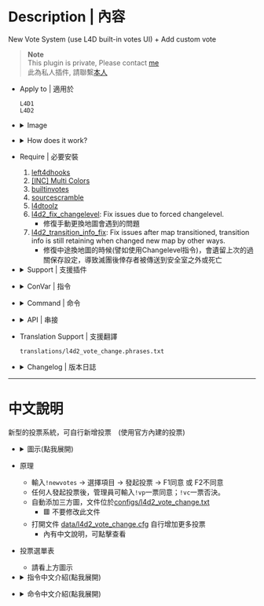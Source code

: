 # Description | 內容
New Vote System (use L4D built-in votes UI) + Add custom vote

> __Note__ <br/>
This plugin is private, Please contact [me](/#私人插件列表-private-plugins-list)<br/>
此為私人插件, 請聯繫[本人](/#私人插件列表-private-plugins-list)

* Apply to | 適用於
	```
	L4D1
	L4D2
	```

* <details><summary>Image</summary>

	* Type ```!newvotes``` to open vote menu
	<br/>![l4d2_vote_change_1](image/l4d2_vote_change_1.jpg)
	* Menu - "Main Vote"
	<br/>![l4d2_vote_change_2](image/l4d2_vote_change_2.jpg)
	* Menu - "Change Difficulty"
	<br/>![l4d2_vote_change_3](image/l4d2_vote_change_3.jpg)
	* Menu - "Custom Vote", you can add more custom votes
	<br/>![l4d2_vote_change_4](image/l4d2_vote_change_4.jpg)
	* Valve Map + Custom Maps (automatic parsing of custom maps vpk files - no need to add map names manually)
	<br/>![l4d2_vote_change_5](image/l4d2_vote_change_5.jpg)
	* Use L4D built-in votes UI system
	<br/>![l4d2_vote_change_6](image/l4d2_vote_change_6.jpg)
</details>

* <details><summary>How does it work?</summary>

	* Type ```!newvotes``` to open vote menu -> select -> call a vote -> F1 to yes or F2 to no
	* Admin can type ```!vp``` to force pass the current vote, or ```!vc``` to force cancel the current vote
	* Automatic parsing of custom maps vpk files - no need to add map names manually，file is in [configs/l4d2_vote_change.txt](configs/l4d2_vote_change.txt)
		* 🟥 Don't modify this file
	* Customize vote, add more custom vote in [data/l4d2_vote_change.cfg](data/l4d2_vote_change.cfg)
		* Manual in this file, click for more details...
</details>

* Require | 必要安裝
	1. [left4dhooks](https://forums.alliedmods.net/showthread.php?t=321696)
	2. [[INC] Multi Colors](https://github.com/fbef0102/L4D1_2-Plugins/releases/tag/Multi-Colors)
	3. [builtinvotes](https://github.com/fbef0102/Game-Private_Plugin/releases/tag/builtinvotes)
	4. [sourcescramble](https://github.com/nosoop/SMExt-SourceScramble/releases)
	5. [l4dtoolz](/Tutorial_%E6%95%99%E5%AD%B8%E5%8D%80/English/Server/Install_Other_File#l4dtoolz)
	6. [l4d2_fix_changelevel](https://github.com/Target5150/MoYu_Server_Stupid_Plugins/tree/master/The%20Last%20Stand/l4d2_fix_changelevel): Fix issues due to forced changelevel.
		* 修復手動更換地圖會遇到的問題
	7. [l4d2_transition_info_fix](https://github.com/fbef0102/L4D1_2-Plugins/tree/master/l4d2_transition_info_fix): Fix issues after map transitioned, transition info is still retaining when changed new map by other ways.
		* 修復中途換地圖的時候(譬如使用Changelevel指令)，會遺留上次的過關保存設定，導致滅團後倖存者被傳送到安全室之外或死亡
		
* <details><summary>Support | 支援插件</summary>

	1. [l4d2_vote_manager3](https://github.com/fbef0102/L4D1_2-Plugins/tree/master/l4d2_vote_manager3): Unable to call valve vote if player does not have access
		* 沒有權限的玩家不能隨意發起官方投票
	2. [l4d2_custom_difficulty](/L4D_插件/Server_伺服器/l4d2_custom_difficulty): Set your own custom difficulty and damage + vote to change custom difficulty
		* 自訂遊戲難度、特感傷害、殭屍傷害、Tank傷害、Witch傷害 + 投票更換自訂的難度
</details>

* <details><summary>ConVar | 指令</summary>

	* cfg/sourcemod/l4d2_vote_change.cfg
		```php
		// Players with these flags have kick immune. (Empty = Everyone, -1: Nobody)
		l4d2_vote_change_Kick_immune_flag "z"

		// Players with these flags have ban immune. (Empty = Everyone, -1: Nobody)
		l4d2_vote_change_ban_immune_flag "z"

		// Ban how many minutes. (0 = Permanent)
		l4d2_vote_change_ban_minutes "0"

		// Delay to start another vote after vote ends.
		l4d2_vote_change_delay "60"

		// 0=Plugin off, 1=Plugin on.
		l4d2_vote_change_enable "1"

		// Numbers of real survivor and infected player required to start a vote.
		l4d2_vote_change_required "1"

		// If 1, spectator can call a vote
		l4d2_vote_change_spectator_call_vote "0"

		// If 1, spectator can participate any vote (vote yes, vote no)
		l4d2_vote_change_spectator_join_vote "1"
		```
</details>

* <details><summary>Command | 命令</summary>

	* **Open New Vote Menu**
		```php
		sm_newvotes
		sm_votes
		```

	* **Open Custom Vote Menu**
		```php
		sm_customvotes
		```

	* **Admin can force pass the current vote (Adm Required: ADMFLAG_BAN)**
		```php
		sm_vp
		```

	* **Admin can force cancel the current vote (Adm Required: ADMFLAG_BAN)**
		```php
		sm_vc
		```
</details>

* <details><summary>API | 串接</summary>


	* [l4d2_vote_change.inc](scripting/include/l4d2_vote_change.inc)
		```php
		library name: l4d2_vote_change
		```
</details>

* Translation Support | 支援翻譯
	```
	translations/l4d2_vote_change.phrases.txt
	```

* <details><summary>Changelog | 版本日誌</summary>

	* v1.6h (2025-2-12)
		* Fixed Error
		
	* v1.5h (2024-8-16)
		* Update data file
		* Update translation
		* Add API and include
		* Update menu again

	* v1.4h (2024-8-4)
		* Update data file
		* Update vote menu
		* Add L4D1 support
		* Player can now customize vote
		* Update translation

	* v1.3h (2024-4-30)
		* Add data file to enable/disable each vote option

	* v1.2h (2024-2-8)
		* Fixed "Restart Level" not working in versus

	* v1.1h (2023-6-11)
		* Initial Release
</details>

- - - -
# 中文說明
新型的投票系統，可自行新增投票　(使用官方內建的投票)

* <details><summary>圖示(點我展開)</summary>

	* 輸入```!newvotes```打開投票選單
	<br/>![l4d2_vote_change_1_zho](image/zho/l4d2_vote_change_1_zho.jpg)
	* "主要投票"
	<br/>![l4d2_vote_change_2_zho](image/zho/l4d2_vote_change_2_zho.jpg)
	* "更改難度"
	<br/>![l4d2_vote_change_3_zho](image/zho/l4d2_vote_change_3_zho.jpg)
	* "自定義投票"，可自行新增
	<br/>![l4d2_vote_change_4_zho](image/zho/l4d2_vote_change_4_zho.jpg)
	* 官方圖與三方圖可以選擇關卡 (能自動識別並新增三方圖)
	<br/>![l4d2_vote_change_5_zho](image/zho/l4d2_vote_change_5_zho.jpg)
	* 使用官方的內建投票圖形UI
	<br/>![l4d2_vote_change_6_zho](image/zho/l4d2_vote_change_6_zho.jpg)
</details>

* 原理
	* 輸入```!newvotes``` -> 選擇項目 -> 發起投票 -> F1同意 或 F2不同意
	* 任何人發起投票後，管理員可輸入```!vp```一票同意；```!vc```一票否決。
	* 自動添加三方圖，文件位於[configs/l4d2_vote_change.txt](configs/l4d2_vote_change.txt)
		* 🟥 不要修改此文件
	* 打開文件 [data/l4d2_vote_change.cfg](data/l4d2_vote_change.cfg) 自行增加更多投票
		* 內有中文說明，可點擊查看

* 投票選單表
	* 請看上方圖示
	
* <details><summary>指令中文介紹(點我展開)</summary>

	* cfg/sourcemod/l4d2_vote_change.cfg
		```php
		// 擁有這權限的人無法被投票踢出伺服器 (留白 = 任何人無法被踢, -1: 所有人都可以被踢)
		l4d2_vote_change_Kick_immune_flag "z"

		// 擁有這權限的人無法被投票永久封禁 (留白 = 任何人無法被永久封禁, -1: 所有人都可以被永久封禁)
		l4d2_vote_change_ban_immune_flag "z"

		// 過X秒後才能再發起投票.
		l4d2_vote_change_delay "60"

		// 0=插件關閉, 1=插件開啟.
		l4d2_vote_change_enable "1"

		// 倖存者與特感隊伍總共要有X位真人玩家在場才能發起投票.
		l4d2_vote_change_required "1"

		// 如果為1, 旁觀者可以發起投票
		l4d2_vote_change_spectator_call_vote "1"

		// 如果為1, 旁觀者可以參與投票 (按F1同意, 按F2不同意)
		l4d2_vote_change_spectator_join_vote "1"
		```
</details>

* <details><summary>命令中文介紹(點我展開)</summary>

	* **打開投票主選單**
		```php
		sm_newvotes
		sm_votes
		```

	* **打開"自定義投票"選單**
		```php
		sm_customvotes
		```

	* **管理員可以強制通過 (權限: ADMFLAG_BAN)**
		```php
		sm_vp
		```

	* **管理員可以強制否則 (權限: ADMFLAG_BAN)**
		```php
		sm_vc
		```
</details>